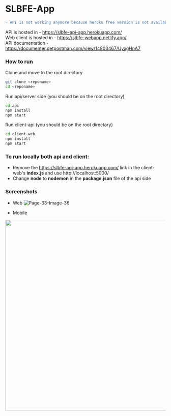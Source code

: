 # SLBFE-App

```diff
- API is not working anymore because heroku free version is not available
```

API is hosted in - https://slbfe-api-app.herokuapp.com/  
Web client is hosted in - https://slbfe-webapp.netlify.app/  
API documentation - https://documenter.getpostman.com/view/14803467/UyxgHnA7

### How to run
Clone and move to the root directory
```sh
git clone <reponame>
cd <reponame>
```
Run api/server side (you should be on the root directory)
```sh
cd api
npm install
npm start
```
Run client-api (you should be on the root directory)
```sh
cd client-web
npm install
npm start
```

### To run locally both api and client:
- Remove the https://slbfe-api-app.herokuapp.com/ link in the client-web's **index.js** and use http://localhost:5000/
- Change **node** to **nodemon** in the **package.json** file of the api side

### Screenshots
- Web
![Page-33-Image-36](https://user-images.githubusercontent.com/52848335/174471589-924aad29-7d1e-4f9e-9e00-4fd057efc053.png)

- Mobile
<img src="https://user-images.githubusercontent.com/52848335/174471568-4b3ec7c1-2799-4d09-a089-c156fe55921b.png" height="600">
